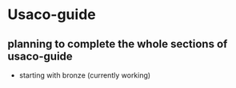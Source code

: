 # Usaco-guide

## planning to complete the whole sections of usaco-guide

- starting with bronze (currently working)

